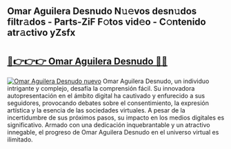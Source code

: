 ## Omar Aguilera Desnudo N𝚞𝚎vos desn𝚞dos filtr𝚊dos - Parts-ZiF F𝚘tos vid𝚎o - C𝚘ntenido atr𝚊ctivo yZsfx

# <h2><a href="http://mb7c6rj.tromn.icu/?c=Omar+Aguilera+Desnudo">🔗👉👉👉 Omar Aguilera Desnudo 🔗🔗</a></h2>

[![Omar Aguilera Desnudo nuevo](https://i.imgur.com/pEAQMta.gif)](http://mb7c6rj.tromn.icu/?c=Omar+Aguilera+Desnudo)
Omar Aguilera Desnudo, un individuo intrigante y complejo, desafía la comprensión fácil. Su innovadora autopresentación en el ámbito digital ha cautivado y enfurecido a sus seguidores, provocando debates sobre el consentimiento, la expresión artística y la esencia de las sociedades virtuales. A pesar de la incertidumbre de sus próximos pasos, su impacto en los medios digitales es significativo. Armado con una dedicación inquebrantable y un atractivo innegable, el progreso de Omar Aguilera Desnudo en el universo virtual es ilimitado.
